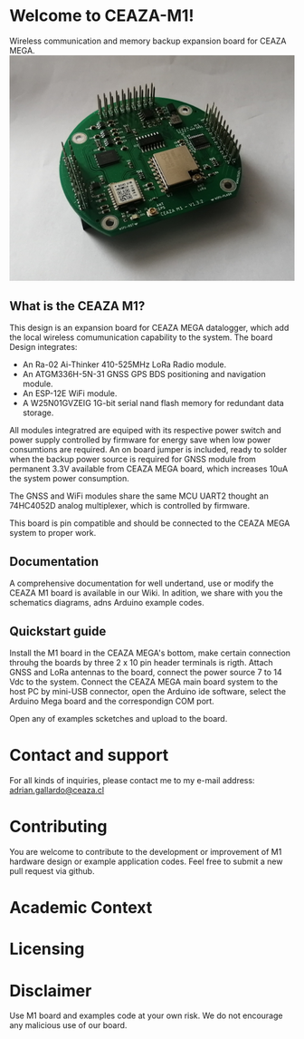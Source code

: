 # Welcome to CEAZA-M1!
Wireless communication and memory backup expansion board for CEAZA MEGA.
![alt text](/Images/M1_Front.jpg?raw=true "CEAZA M1 Board")

## What is the CEAZA M1?

This design is an expansion board for CEAZA MEGA datalogger, which add the local wireless comumunication capability to the system.
The board Design integrates:
* An Ra-02 Ai-Thinker 410-525MHz LoRa Radio module.
* An ATGM336H-5N-31 GNSS GPS BDS positioning and navigation module.
* An ESP-12E WiFi module.
* A W25N01GVZEIG 1G-bit serial nand flash memory for redundant data storage.

All modules integratred are equiped with its respective power switch and power supply controlled by firmware for energy save when low power consumtions are required.
An on board jumper is included, ready to solder when the backup power source is required for GNSS module from permanent 3.3V available from CEAZA MEGA board, which increases 10uA the system power consumption.

The GNSS and WiFi modules share the same MCU UART2 thought an 74HC4052D analog multiplexer, which is controlled by firmware.

This board is pin compatible and should be connected to the CEAZA MEGA system to proper work.

## Documentation
A comprehensive documentation for well undertand, use or modify the CEAZA M1 board is available in our Wiki. In adition, we share with you the schematics diagrams, adns Arduino example codes.

## Quickstart guide
Install the M1 board in the CEAZA MEGA's bottom, make certain connection throuhg the boards by three 2 x 10 pin header terminals is rigth. 
Attach GNSS and LoRa antennas to the board, connect the power source 7 to 14 Vdc to the system.
Connect the CEAZA MEGA main board system to the host PC by mini-USB connector, open the Arduino ide software, select the Arduino Mega board and the correspondign COM port.

Open any of examples scketches and upload to the board.

# Contact and support
For all kinds of inquiries, please contact me to my e-mail address: adrian.gallardo@ceaza.cl

# Contributing
You are welcome to contribute to the development or improvement of M1 hardware design or example application codes. Feel free to submit a new pull request via github.

# Academic Context

# Licensing

# Disclaimer
Use M1 board and examples code at your own risk. We do not encourage any malicious use of our board.

